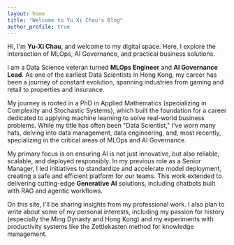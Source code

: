 ```yaml
---
layout: home
title: "Welcome to Yu Xi Chau's Blog"
author_profile: true
---
```


Hi, I'm **Yu-Xi Chau**, and welcome to my digital space. Here, I explore the intersection of MLOps, AI Governance, and practical business solutions.

I am a Data Science veteran turned **MLOps Engineer** and **AI Governance Lead**. As one of the earliest Data Scientists in Hong Kong, my career has been a journey of constant evolution, spanning industries from gaming and retail to properties and insurance.

My journey is rooted in a PhD in Applied Mathematics (specializing in Complexity and Stochastic Systems), which built the foundation for a career dedicated to applying machine learning to solve real-world business problems. While my title has often been "Data Scientist," I've worn many hats, delving into data management, data engineering, and, most recently, specializing in the critical areas of MLOps and AI Governance.

My primary focus is on ensuring AI is not just innovative, but also reliable, scalable, and deployed responsibly. In my previous role as a Senior Manager, I led initiatives to standardize and accelerate model deployment, creating a safe and efficient platform for our teams. This work extended to delivering cutting-edge **Generative AI** solutions, including chatbots built with RAG and agentic workflows.

On this site, I'll be sharing insights from my professional work. I also plan to write about some of my personal interests, including my passion for history (especially the Ming Dynasty and Hong Kong) and my experiments with productivity systems like the Zettlekasten method for knowledge management.